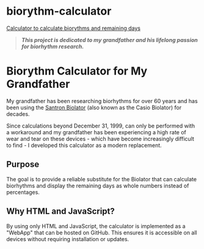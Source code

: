 # biorythm-calculator
[Calculator to calculate biorythms and remaining days](https://oliver-zehentleitner.github.io/biorythm-calculator)

> ***This project is dedicated to my grandfather and his lifelong passion for biorhythm research.***

# Biorythm Calculator for My Grandfather

My grandfather has been researching biorhythms for over 60 years and has been using the 
[Santron Biolator](https://www.metatechnisches-kabinett.de/rechner/santron/santron-biolator/) (also known as the Casio 
Biolator) for decades.

Since calculations beyond December 31, 1999, can only be performed with a workaround and my grandfather has been 
experiencing a high rate of wear and tear on these devices - which have become increasingly difficult to find - I 
developed this calculator as a modern replacement.

## Purpose

The goal is to provide a reliable substitute for the Biolator that can calculate biorhythms and display the remaining 
days as whole numbers instead of percentages.

## Why HTML and JavaScript?

By using only HTML and JavaScript, the calculator is implemented as a "WebApp" that can be hosted on GitHub. This 
ensures it is accessible on all devices without requiring installation or updates.
